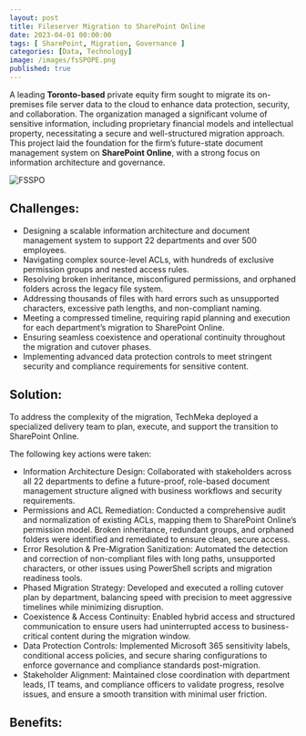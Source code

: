 ```yaml
---
layout: post
title: Fileserver Migration to SharePoint Online
date: 2023-04-01 00:00:00
tags: [ SharePoint, Migration, Governance ]
categories: [Data, Technology]
image: /images/fsSPOPE.png
published: true
---
```


A leading **Toronto-based** private equity firm sought to migrate its on-premises file server data to the cloud to enhance data protection, security, and collaboration.  The organization managed a significant volume of sensitive information, including proprietary financial models and intellectual property, necessitating a secure and well-structured migration approach. This project laid the foundation for the firm’s future-state document management system on **SharePoint Online**, with a strong focus on information architecture and governance.


![FSSPO][1]
## Challenges:
- Designing a scalable information architecture and document management system to support 22 departments and over 500 employees.
- Navigating complex source-level ACLs, with hundreds of exclusive permission groups and nested access rules.
- Resolving broken inheritance, misconfigured permissions, and orphaned folders across the legacy file system.
- Addressing thousands of files with hard errors such as unsupported characters, excessive path lengths, and non-compliant naming.
- Meeting a compressed timeline, requiring rapid planning and execution for each department’s migration to SharePoint Online.
- Ensuring seamless coexistence and operational continuity throughout the migration and cutover phases.
- Implementing advanced data protection controls to meet stringent security and compliance requirements for sensitive content.

## Solution:
To address the complexity of the migration, TechMeka deployed a specialized delivery team to plan, execute, and support the transition to SharePoint Online. 

The following key actions were taken:
- Information Architecture Design: Collaborated with stakeholders across all 22 departments to define a future-proof, role-based document management structure aligned with business workflows and security requirements.
- Permissions and ACL Remediation: Conducted a comprehensive audit and normalization of existing ACLs, mapping them to SharePoint Online’s permission model. Broken inheritance, redundant groups, and orphaned folders were identified and remediated to ensure clean, secure access.
- Error Resolution & Pre-Migration Sanitization: Automated the detection and correction of non-compliant files with long paths, unsupported characters, or other issues using PowerShell scripts and migration readiness tools.
- Phased Migration Strategy: Developed and executed a rolling cutover plan by department, balancing speed with precision to meet aggressive timelines while minimizing disruption.
- Coexistence & Access Continuity: Enabled hybrid access and structured communication to ensure users had uninterrupted access to business-critical content during the migration window.
- Data Protection Controls: Implemented Microsoft 365 sensitivity labels, conditional access policies, and secure sharing configurations to enforce governance and compliance standards post-migration.
- Stakeholder Alignment: Maintained close coordination with department leads, IT teams, and compliance officers to validate progress, resolve issues, and ensure a smooth transition with minimal user friction.


## Benefits:


 [1]: /images/fsSPOPE.png